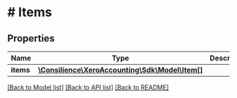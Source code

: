 # # Items

## Properties

Name | Type | Description | Notes
------------ | ------------- | ------------- | -------------
**items** | [**\Consilience\XeroAccounting\Sdk\Model\Item[]**](Item.md) |  | [optional] 

[[Back to Model list]](../../README.md#documentation-for-models) [[Back to API list]](../../README.md#documentation-for-api-endpoints) [[Back to README]](../../README.md)


